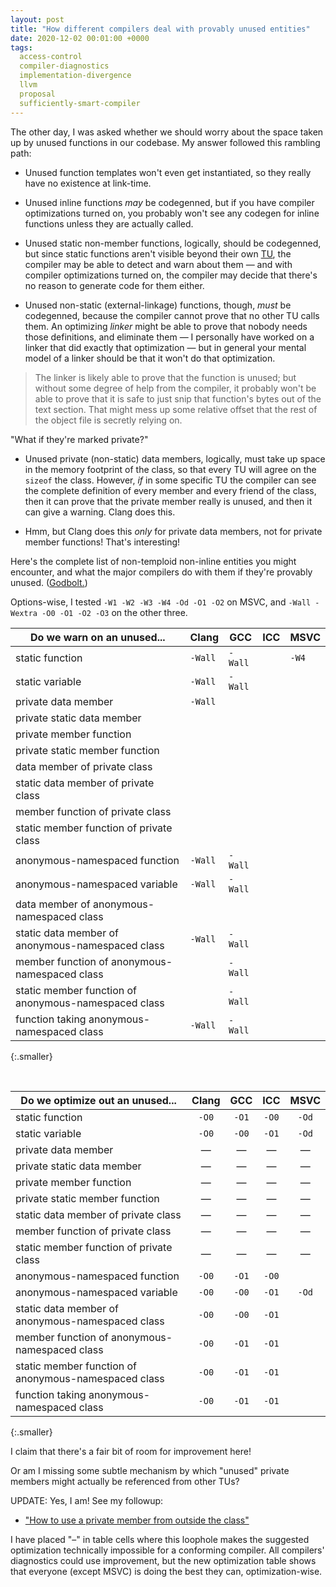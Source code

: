 ```yaml
---
layout: post
title: "How different compilers deal with provably unused entities"
date: 2020-12-02 00:01:00 +0000
tags:
  access-control
  compiler-diagnostics
  implementation-divergence
  llvm
  proposal
  sufficiently-smart-compiler
---
```


The other day, I was asked whether we should worry about the space
taken up by unused functions in our codebase. My answer followed this rambling path:

- Unused function templates won't even get instantiated, so they
    really have no existence at link-time.

- Unused inline functions _may_ be codegenned, but if you have compiler
    optimizations turned on, you probably won't see any codegen for
    inline functions unless they are actually called.

- Unused static non-member functions, logically, should be codegenned,
    but since static functions aren't visible beyond their own
    [TU](/blog/2019/08/02/the-tough-guide-to-cpp-acronyms/#tu),
    the compiler may be able to detect and warn about them — and
    with compiler optimizations turned on, the compiler may decide
    that there's no reason to generate code for them either.

- Unused non-static (external-linkage) functions, though, _must_ be codegenned,
    because the compiler cannot prove that no other TU calls them.
    An optimizing _linker_ might be able to prove that nobody needs
    those definitions, and eliminate them — I personally have worked
    on a linker that did exactly that optimization — but in general
    your mental model of a linker should be that it won't do that
    optimization.

> The linker is likely able to prove that the function is unused;
> but without some degree of help from the compiler, it probably won't
> be able to prove that it is safe to just snip that function's bytes
> out of the text section. That might mess up some relative offset that
> the rest of the object file is secretly relying on.

"What if they're marked private?"

- Unused private (non-static) data members, logically, must take up space
    in the memory footprint of the class, so that every TU will agree on
    the `sizeof` the class. However, _if_ in some specific TU the compiler
    can see the complete definition of every member and every friend of
    the class, then it can prove that the private member really is
    unused, and then it can give a warning. Clang does this.

- Hmm, but Clang does this _only_ for private data members, not for
    private member functions! That's interesting!

Here's the complete list of non-temploid non-inline entities you might
encounter, and what the major compilers do with them if they're provably
unused. ([Godbolt.](https://godbolt.org/z/cMWPE1))

Options-wise, I tested `-W1 -W2 -W3 -W4 -Od -O1 -O2` on MSVC,
and `-Wall -Wextra -O0 -O1 -O2 -O3` on the other three.

| Do we warn on an unused...                           | Clang   | GCC     | ICC | MSVC  |
|------------------------------------------------------|---------|---------|-----|-------|
| static function                                      | `-Wall` | `-Wall` |     | `-W4` |
| static variable                                      | `-Wall` | `-Wall` |     |       |
| private data member                                  | `-Wall` |         |     |       |
| private static data member                           |         |         |     |       |
| private member function                              |         |         |     |       |
| private static member function                       |         |         |     |       |
| data member of private class                         |         |         |     |       |
| static data member of private class                  |         |         |     |       |
| member function of private class                     |         |         |     |       |
| static member function of private class              |         |         |     |       |
| anonymous-namespaced function                        | `-Wall` | `-Wall` |     |       |
| anonymous-namespaced variable                        | `-Wall` | `-Wall` |     |       |
| data member of anonymous-namespaced class            |         |         |     |       |
| static data member of anonymous-namespaced class     | `-Wall` | `-Wall` |     |       |
| member function of anonymous-namespaced class        |         | `-Wall` |     |       |
| static member function of anonymous-namespaced class |         | `-Wall` |     |       |
| function taking anonymous-namespaced class           | `-Wall` | `-Wall` |     |       |
{:.smaller}

<br>

| Do we optimize out an unused...                      | Clang | GCC   | ICC   | MSVC  |
|------------------------------------------------------|:-----:|:-----:|:-----:|:-----:|
| static function                                      | `-O0` | `-O1` | `-O0` | `-Od` |
| static variable                                      | `-O0` | `-O0` | `-O1` | `-Od` |
| private data member                                  |  —    |  —    |  —    |  —    |
| private static data member                           |  —    |  —    |  —    |  —    |
| private member function                              |  —    |  —    |  —    |  —    |
| private static member function                       |  —    |  —    |  —    |  —    |
| static data member of private class                  |  —    |  —    |  —    |  —    |
| member function of private class                     |  —    |  —    |  —    |  —    |
| static member function of private class              |  —    |  —    |  —    |  —    |
| anonymous-namespaced function                        | `-O0` | `-O1` | `-O0` |       |
| anonymous-namespaced variable                        | `-O0` | `-O0` | `-O1` | `-Od` |
| static data member of anonymous-namespaced class     | `-O0` | `-O0` | `-O1` |       |
| member function of anonymous-namespaced class        | `-O0` | `-O1` | `-O1` |       |
| static member function of anonymous-namespaced class | `-O0` | `-O1` | `-O1` |       |
| function taking anonymous-namespaced class           | `-O0` | `-O1` | `-O1` |       |
{:.smaller}

I claim that there's a fair bit of room for improvement here!

Or am I missing some subtle mechanism by which "unused" private members
might actually be referenced from other TUs?

UPDATE: Yes, I am! See my followup:

* ["How to use a private member from outside the class"](/blog/2020/12/03/steal-a-private-member)

I have placed "–" in table cells where this loophole makes the suggested optimization
technically impossible for a conforming compiler. All compilers' diagnostics could
use improvement, but the new optimization table shows that everyone (except MSVC)
is doing the best they can, optimization-wise.
